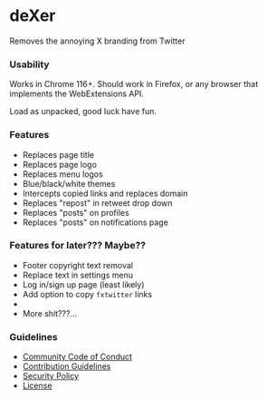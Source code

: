 # deXer
Removes the annoying X branding from Twitter

### Usability
Works in Chrome 116+. Should work in Firefox, or any browser that implements the WebExtensions API.

Load as unpacked, good luck have fun.

### Features
- Replaces page title
- Replaces page logo
- Replaces menu logos
- Blue/black/white themes
- Intercepts copied links and replaces domain
- Replaces "repost" in retweet drop down
- Replaces "posts" on profiles
- Replaces "posts" on notifications page

### Features for later??? Maybe??
- Footer copyright text removal
- Replace text in settings menu
- Log in/sign up page (least likely)
- Add option to copy `fxtwitter` links
-
- More shit???...

### Guidelines
- [Community Code of Conduct](.github/CODE_OF_CONDUCT.md)
- [Contribution Guidelines](.github/CONTRIBUTING.md)
- [Security Policy](.github/SECURITY.md)
- [License](LICENSE)
